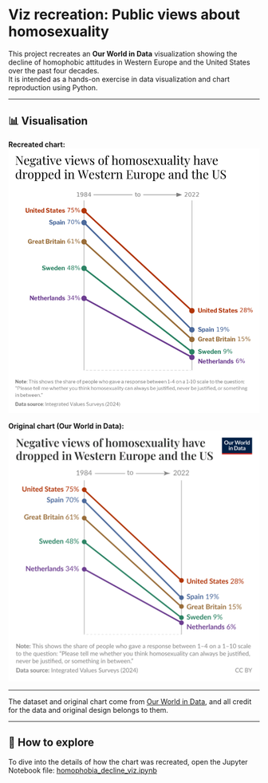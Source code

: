 # Viz recreation: Public views about homosexuality

This project recreates an **Our World in Data** visualization showing the decline of homophobic attitudes in Western Europe and the United States over the past four decades.  
It is intended as a hands-on exercise in data visualization and chart reproduction using Python.

---

## 📊 Visualisation

**Recreated chart:**  
![Recreated chart](recreated_chart.png)

**Original chart (Our World in Data):**  
![Original chart](og_viz.png)

---

The dataset and original chart come from [Our World in Data](https://ourworldindata.org/), and all credit for the data and original design belongs to them.  

---

## 📂 How to explore

To dive into the details of how the chart was recreated, open the Jupyter Notebook file:
[homophobia_decline_viz.ipynb](homophobia_decline_viz.ipynb)
